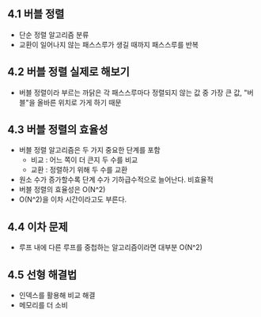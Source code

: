 ## 4.1 버블 정렬
- 단순 정렬 알고리즘 분류
- 교환이 일어나지 않는 패스스루가 생길 때까지 패스스루를 반복

## 4.2 버블 정렬 실제로 해보기
- 버블 정렬이라 부르는 까닭은 각 패스스루마다 정렬되지 않는 값 중 가장 큰 값, "버블"을 올바른 위치로 가게 하기 때문

## 4.3 버블 정렬의 효율성
- 버블 정렬 알고리즘은 두 가지 중요한 단계를 포함
	- 비교 : 어느 쪽이 더 큰지 두 수를 비교
	- 교환 : 정렬하기 위해 두 수를 교환
- 원소 수가 증가할수록 단계 수가 기하급수적으로 늘어난다. 비효율적
- 버블 정렬의 효율성은 O(N^2)
- O(N^2)을 이차 시간이라고도 부른다.

## 4.4 이차 문제
- 루프 내에 다른 루프를 중첩하는 알고리즘이라면 대부분 O(N^2)

## 4.5 선형 해결법
- 인덱스를 활용해 비교 해결
- 메모리를 더 소비
